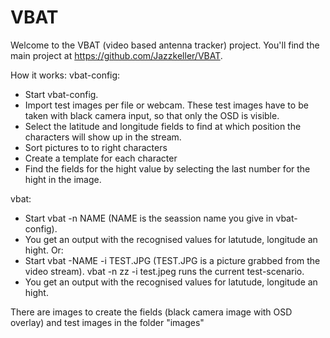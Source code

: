# VBAT

Welcome to the VBAT (video based antenna tracker) project.
You'll find the main project at https://github.com/Jazzkeller/VBAT.

How it works:
vbat-config:
- Start vbat-config. 
- Import test images per file or webcam. These test images have to be taken with black camera input, so that only the OSD is visible. 
- Select the latitude and longitude fields to find at which position the characters will show up in the stream.
- Sort pictures to to right characters 
- Create a template for each character
- Find the fields for the hight value by selecting the last number for the hight in the image.

vbat:
- Start vbat -n NAME (NAME is the seassion name you give in vbat-config).
- You get an output with the recognised values for latutude, longitude an hight.
Or:
- Start vbat -NAME -i TEST.JPG (TEST.JPG is a picture grabbed from the video stream). vbat -n zz -i test.jpeg runs the current test-scenario.
- You get an output with the recognised values for latutude, longitude an hight.

There are images to create the fields (black camera image with OSD overlay) and test images in the folder "images"
